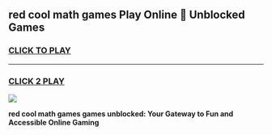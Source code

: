 
## red cool math games Play Online 👋 Unblocked Games
<h3>
<a href="https://news.freeplayer.one?title=red_cool_math_games&ref=17CMG">CLICK TO PLAY</a></h3>
<hr>

<h3>
<a href="https://news.freeplayer.one?title=red_cool_math_games&ref=17CMG">CLICK 2 PLAY</a>
  
</h3>

<a href="https://news.freeplayer.one?title=red_cool_math_games&ref=17CMG/"><img src="https://clearcache.store/games.png"></a>


**red cool math games games unblocked: Your Gateway to Fun and Accessible Online Gaming**
